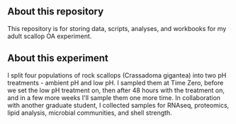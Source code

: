 ## About this repository ##

This repository is for storing data, scripts, analyses, and workbooks for my adult scallop OA experiment.

## About this experiment ##

I split four populations of rock scallops (Crassadoma gigantea) into two pH treatments - ambient pH and low pH. I sampled them at Time Zero, before we set the low pH treatment on, then after 48 hours with the treatment on, and in a few more weeks I'll sample them one more time. In collaboration with another graduate student, I collected samples for RNAseq, proteomics, lipid analysis, microbial communities, and shell strength. 
